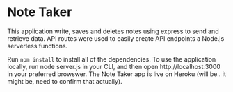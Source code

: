 # Note Taker

This application write, saves and deletes notes using express to send and retrieve data. API routes were used to easily create API endpoints a Node.js serverless functions.

Run `npm install` to install all of the dependencies. To use the application locally, run node server.js in your CLI, and then open http://localhost:3000 in your preferred browswer. The Note Taker app is live on Heroku (will be.. it might be, need to confirm that actually).
